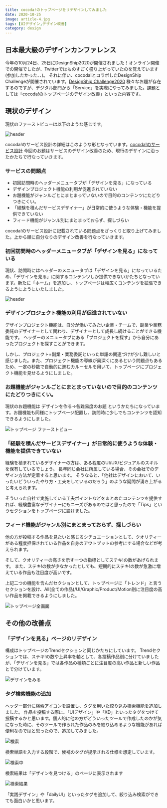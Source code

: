 ```yaml
---
title: cocoda!のトップページをリデザインしてみました
date: 2020-10-25
image: article-4.jpg
tags: [UIデザイン,デザイン改善]
category: design
---
```


## 日本最大級のデザインカンファレンス
今年の10月24日、25日にDesignShip2020が開催されました！オンライン開催での開催でしたが、Twitterではものすごく盛り上がっていたのを覚えています(参加したかった、、)。
それに伴い、cocoda!とコラボしたDesignShip Challengeが開催されています。[DesignShip Challenge2020](https://designship-challenge.cocoda.design/)
様々なお題が存在するのですが、デジタル部門から「Service」を実際にやってみました。課題としては「cocoda!のトップページのデザイン改善」といった内容です。


## 現状のデザイン
現状のファーストビューは以下のような感じです。
<p>
  <img src="https://drive.google.com/uc?export=view&id=1sXWOw1NErUrvPXh-hvLJqmzWr5S0I-9T" loading="lazy" alt="header"/>
</p>

cocoda!のサービス設計の詳細はこのような形となっています。[cocoda!のサービス設計](https://www.notion.so/Cocoda-2020-10-a2e7407b192a46eb9b9d3b8f3d102ee6)
今回のお題はサービスのデザイン改善のため、現行のデザインに沿ったかたちで行なっていきます。

### サービスの問題点
- 初回訪問時のヘッダーメニュータブが「デザインを見る」になっている
- デザインプロジェクト機能の利用が促進されていない
- お題機能がジャンルごとにまとまっていないので目的のコンテンツにたどりつきにくい。
- 「経験を積んだサービスデザイナー」が日常的に使うような体験・機能を提供できていない
- フィード機能がジャンル別にまとまっておらず、探しづらい

cocoda!のサービス設計に記載されている問題点をざっくりと取り上げてみました。上から順に自分なりのデザイン改善を行なっていきます。

### 初回訪問時のヘッダーメニュータブが「デザインを見る」になっている
現状、訪問時にはヘッダーのメニュータブは「デザインを見る」になっているため、「デザインを見る」に関するコンテンツしか提供できないかたちとなっています。新たに「ホーム」を追加し、トップページは幅広くコンテンツを拡張できるようにようにいたしました。

<p>
  <img src="https://drive.google.com/uc?export=view&id=1OmDtzLA5fd9-TOU0o-NJSQJuSWqLKLQj" loading="lazy" alt="header"/>
</p>


### デザインプロジェクト機能の利用が促進されていない
デザインプロジェクト機能は、自分が働いてみたい企業・チームで、副業や業務委託のデザイナーとして関わり、デザイナーとして成長し続けることができる機能です。
ヘッダーのメニュータブにある「プロジェクトを探す」から自分にあったプロジェクトを探すことができます。

しかし、プロジェクト=副業・業務委託といった単語の関連づけが少し難しいと感じました。また、プロジェクト機能の導線が奥深くにあるという問題点もあるため、一定の秒数で自動的に進むカルーセルを用いて、トップページにプロジェクト機能を見せるようにしました。

### お題機能がジャンルごとにまとまっていないので目的のコンテンツにたどりつきにくい。

現状のお題機能は デザインを作る→各難易度のお題 というかたちになっています。お題機能も同様にトップページ配置し、訪問時に少しでもコンテンツを認知できるようにしました。

<p>
  <img src="https://drive.google.com/uc?export=view&id=1kQ9D1XtCMBJB1iQNJIMeLOjKdUcPUeCJ" loading="lazy" alt="トップページ ファーストビュー"/>
</p>


### 「経験を積んだサービスデザイナー」が日常的に使うような体験・機能を提供できていない

経験を積まれているデザイナーの方は、ある程度のUI/UX/ビジュアルのスキルを保有しているでしょう。
長年同じ会社に所属している場合、その会社でのデザイン方法が定着すると思います。
そうなると、「他社はデザインにおいて、いったいどういったやり方・工夫をしているのだろう」のような疑問が湧き上がると考えられます。

そういった自社で実施している工夫ポイントなどをまとめたコンテンツを提供すれば、経験豊富なデザイナーにもニーズがあるのではと思ったので「Tips」というセクションをトップページに設けました。

### フィード機能がジャンル別にまとまっておらず、探しづらい

他の方が投稿する作品を見たいと感じるシチュエーションとして、クオリティーがある程度担保されている作品を自身のアウトプットの参考にする場合などが考えられます。

そして、クオリティーの高さを示す一つの指標としてステキ!の数があげられます。
また、ステキ!の数が少なかったとしても、短期的にステキ!の数が急激に増えている作品も注目度が高いです。

上記二つの機能を含んだセクションとして、トップページに「トレンド」と言うセクションを設け、All(全ての作品)/UI/Graphic/Product/Motion別に注目度の高い作品を掲載できるようにしました。

<p>
  <img src="https://drive.google.com/uc?export=view&id=1vR5Ta2kxFMh5zFNzOZ3EypXjuWdzEiMr" loading="lazy" alt="トップページ全画面"/>
</p>


## その他の改善点

### 「デザインを見る」ページのリデザイン

構成はトップページのTrendセクションと同じかたちにしています。
Trendセクションでは、ステキ!の数や上昇率を軸として、各投稿作品別に分けていましたが、「デザインを見る」では各作品の種類ごとに注目度の高い作品と新しい作品とで分けています。

<p>
  <img src="https://drive.google.com/uc?export=view&id=1F6b6oNNwm2RoU0XqBKvxgT21qPURhSM3" loading="lazy" alt="デザインをみる"/>
</p>

### タグ検索機能の追加

ヘッダー部分に検索アイコンを設置し、タグを用いた絞り込み検索機能を追加しました。
作品を投稿する際に、「UIデザイン」や「XD」といったタグをつけて投稿するかと思います。個人的に他の方がどういったツールで作成したのかが気になった時に、そのツールで作られた作品のみを絞り込めるような機能があれば便利なのではと思ったので、追加してみました。

<p>
  <img src="https://drive.google.com/uc?export=view&id=1-MZNIgivZzTd4690TlPqpHFBtYv0yVcn" loading="lazy" alt="検索"/>
</p>


検索単語を入力する段階で、候補のタグが提示される仕様を想定しています。

<p>
  <img src="https://drive.google.com/uc?export=view&id=1ld1mXfbKpPemXGee45RjuQ9kMMcrL258" loading="lazy" alt="検索中"/>
</p>

検索結果は「デザインを見つける」のページに表示されます

<p>
  <img src="https://drive.google.com/uc?export=view&id=1DNcg0f5Ehz7vN9t392lqer9K7F1-Pd2S" loading="lazy" alt="検索結果"/>
</p>

「実践デザイン」や「dailyUI」といったタグを追加して、絞り込み検索ができても面白いかと思います。




